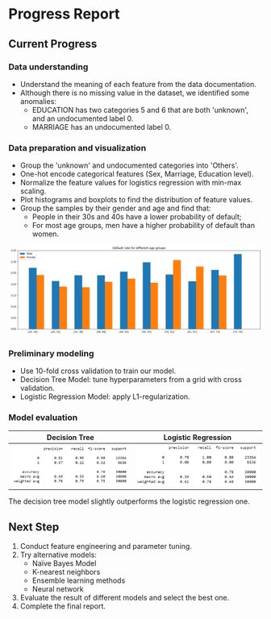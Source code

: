 # Progress Report

## Current Progress
### Data understanding

- Understand the meaning of each feature from the data documentation.
- Although there is no missing value in the dataset, we identified some anomalies:
  - EDUCATION has two categories 5 and 6 that are both 'unknown', and an undocumented label 0.
  - MARRIAGE has an undocumented label 0.

### Data preparation and visualization

- Group the 'unknown' and undocumented categories into 'Others'.
- One-hot encode categorical features (Sex, Marriage, Education level).
- Normalize the feature values for logistics regression with min-max scaling.
- Plot histograms and boxplots to find the distribution of feature values.
- Group the samples by their gender and age and find that:
  - People in their 30s and 40s have a lower probability of default;
  - For most age groups, men have a higher probability of default than women.

<img src="res/progress_report_age_and_sex.png" style="zoom: 67%;" />

### Preliminary modeling

- Use 10-fold cross validation to train our model.
- Decision Tree Model: tune hyperparameters from a grid with cross validation.
- Logistic Regression Model: apply L1-regularization.

### Model evaluation

| Decision Tree                                     | Logistic Regression                          |
| ------------------------------------------------- | -------------------------------------------- |
| ![](res/progress_report_decision_tree_report.png) | ![](res/progress_report_logistic_report.png) |

The decision tree model slightly outperforms the logistic regression one.

## Next Step
1. Conduct feature engineering and parameter tuning.
2. Try alternative models:
    - Naïve Bayes Model
    - K-nearest neighbors
    - Ensemble learning methods
    - Neural network
3. Evaluate the result of different models and select the best one.
4. Complete the final report.
